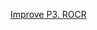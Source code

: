 [Improve P3. ROCR](https://colab.research.google.com/drive/1kS2e4b7OwWjfNxTlx1-bgNYwAJWKNDDB?usp=sharing)
